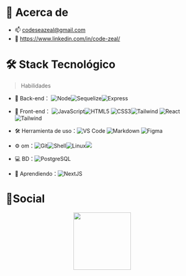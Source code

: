 # 🚀 Acerca de

- 📫 codeseazeal@gmail.com
- :page_with_curl: https://www.linkedin.com/in/code-zeal/

# 🛠 Stack Tecnológico

> Habilidades

- 🔭 Back-end： ![Node](https://shields.io/badge/NodeJs-black?logo=nodedotjs)![Sequelize](https://shields.io/badge/Sequelize-black?logo=sequelize)![Express](https://shields.io/badge/ExpressJS-black?logo=express)

- 👯 Front-end： ![JavaScript](https://img.shields.io/badge/-JavaScript-black?style=flat-circle&logo=javascript)![HTML5](https://img.shields.io/badge/-HTML5-black?style=flat-circle&logo=html5) ![CSS3](https://img.shields.io/badge/-CSS3-black?style=flat-circle&logo=css3)![Tailwind](https://img.shields.io/badge/-tailwindcss-black?style=flat-circle&logo=tailwindcss) ![React](https://img.shields.io/badge/-react-black?style=flat-circle&logo=react)![Tailwind](https://img.shields.io/badge/-redux-black?style=flat-circle&logo=redux)

- :hammer_and_wrench: Herramienta de uso：![VS Code](https://img.shields.io/badge/-visualstudiocode-black?style=flat-circle&logo=visualstudiocode) ![Markdown](https://img.shields.io/badge/-Markdown-black?style=flat-circle&logo=markdown) ![Figma](https://img.shields.io/badge/-figma-black?style=flat-circle&logo=figma)

- ⚙️ om：![Git](https://img.shields.io/badge/-Git-yellow?style=flat-circle&logo=git)![Shell](https://img.shields.io/badge/-Shell-red?style=flat-circle&logo=shell)![Linux](https://img.shields.io/badge/-Linux-gray?style=flat-circle&logo=Linux)![](https://img.shields.io/badge/-GitHub-black?style=flat-circle&logo=GitHub)

- 💻 BD：![PostgreSQL](https://shields.io/badge/PostgreSQL-black?logo=postgresql)

- 🌱 Aprendiendo：![NextJS](https://img.shields.io/badge/-nextdotjs-black?style=flat-circle&logo=nextdotjs)



# 🌱Social

<div align="center">
    <img height="150px" src="https://github-profile-trophy.vercel.app/?username=Code-Zeal&&title=MultiLanguage,Repositories,Commits&column=3&margin-w=30&margin-h=15"/>
</div>

